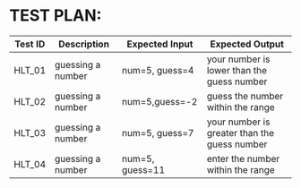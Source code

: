 # TEST PLAN:
| **Test ID** | **Description**                                              | **Expected Input** | **Expected Output** |   
|-------------|--------------------------------------------------------------|------------|-------------|
|  HLT_01      | guessing a number | num=5, guess=4 | your number is lower than the guess number |
|  HLT_02      | guessing a number  | num=5,guess=-2 | guess the number within the range|
|  HLT_03      |guessing a number| num=5, guess=7| your number is greater than the guess number | 
|  HLT_04      |guessing a number| num=5, guess=11| enter the number within the range| 
